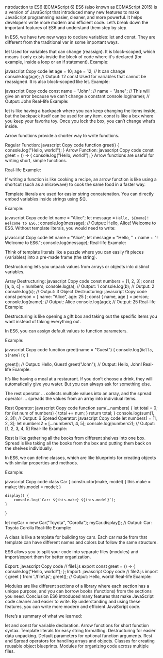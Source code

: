 ntroduction to ES6 (ECMAScript 6)
ES6 (also known as ECMAScript 2015) is a version of JavaScript that introduced many new features to make JavaScript programming easier, cleaner, and more powerful. It helps developers write more modern and efficient code. Let’s break down the important features of ES6 and understand them step by step.

<!-- ============== 1. Let and Const ============== -->

In ES6, we have two new ways to declare variables: let and const. They are different from the traditional var in some important ways.

let
Used for variables that can change (reassign).
It is block-scoped, which means it only exists inside the block of code where it's declared (for example, inside a loop or an if statement).
Example:

javascript
Copy code
let age = 10;
age = 12;  // It can change
console.log(age);  // Output: 12
const
Used for variables that cannot be reassigned.
It is also block-scoped like let.
Example:

javascript
Copy code
const name = "John";
// name = "Jane";  // This will give an error because we can't change a constant
console.log(name);  // Output: John
Real-life Example:

let is like having a backpack where you can keep changing the items inside, but the backpack itself can be used for any item.
const is like a box where you keep your favorite toy. Once you lock the box, you can’t change what’s inside.
<!-- 2. ============== Arrow Functions  ============== -->

Arrow functions provide a shorter way to write functions.

Regular Function:
javascript
Copy code
function greet() {
    console.log("Hello, world!");
}
Arrow Function:
javascript
Copy code
const greet = () => {
    console.log("Hello, world!");
}
Arrow functions are useful for writing short, simple functions.

Real-life Example:

If writing a function is like cooking a recipe, an arrow function is like using a shortcut (such as a microwave) to cook the same food in a faster way.
<!-- 3. ============== Template Literals ============== -->

Template literals are used for easier string concatenation. You can directly embed variables inside strings using ${}.

Example:

javascript
Copy code
let name = "Alice";
let message = `Hello, ${name}! Welcome to ES6.`;
console.log(message);  // Output: Hello, Alice! Welcome to ES6.
Without template literals, you would need to write:

javascript
Copy code
let name = "Alice";
let message = "Hello, " + name + "! Welcome to ES6.";
console.log(message);
Real-life Example:

Think of template literals like a puzzle where you can easily fit pieces (variables) into a pre-made frame (the string).
<!-- 4.==============  Destructuring Assignment ============== -->

Destructuring lets you unpack values from arrays or objects into distinct variables.

Array Destructuring:
javascript
Copy code
const numbers = [1, 2, 3];
const [a, b, c] = numbers;
console.log(a);  // Output: 1
console.log(b);  // Output: 2
console.log(c);  // Output: 3
Object Destructuring:
javascript
Copy code
const person = { name: "Alice", age: 25 };
const { name, age } = person;
console.log(name);  // Output: Alice
console.log(age);   // Output: 25
Real-life Example:

Destructuring is like opening a gift box and taking out the specific items you want instead of taking everything out.
<!-- 5. ============== Default Parameters ============== -->

In ES6, you can assign default values to function parameters.

Example:

javascript
Copy code
function greet(name = "Guest") {
    console.log(`Hello, ${name}!`);
}

greet();         // Output: Hello, Guest!
greet("John");   // Output: Hello, John!
Real-life Example:

It’s like having a meal at a restaurant. If you don’t choose a drink, they will automatically give you water. But you can always ask for something else.

<!-- 6. ============== Rest and Spread Operators ============== -->
The rest operator ... collects multiple values into an array, and the spread operator ... spreads the values from an array into individual items.

Rest Operator:
javascript
Copy code
function sum(...numbers) {
    let total = 0;
    for (let num of numbers) {
        total += num;
    }
    return total;
}
console.log(sum(1, 2, 3));  // Output: 6
Spread Operator:
javascript
Copy code
let numbers1 = [1, 2, 3];
let numbers2 = [...numbers1, 4, 5];
console.log(numbers2);  // Output: [1, 2, 3, 4, 5]
Real-life Example:

Rest is like gathering all the books from different shelves into one box.
Spread is like taking all the books from the box and putting them back on the shelves individually.

<!-- 7.==============  Classes ============== -->

In ES6, we can define classes, which are like blueprints for creating objects with similar properties and methods.

Example:

javascript
Copy code
class Car {
    constructor(make, model) {
        this.make = make;
        this.model = model;
    }

    display() {
        console.log(`Car: ${this.make} ${this.model}`);
    }
}

let myCar = new Car("Toyota", "Corolla");
myCar.display();  // Output: Car: Toyota Corolla
Real-life Example:

A class is like a template for building toy cars. Each car made from that template can have different names and colors but follow the same structure.

<!-- 8. ============== Modules  ============== -->
ES6 allows you to split your code into separate files (modules) and import/export them for better organization.

Export:
javascript
Copy code
// file1.js
export const greet = () => {
    console.log("Hello, world!");
};
Import:
javascript
Copy code
// file2.js
import { greet } from './file1.js';
greet();  // Output: Hello, world!
Real-life Example:

Modules are like different sections of a library where each section has a unique purpose, and you can borrow books (functions) from the sections you need.
Conclusion
ES6 introduced many features that make JavaScript code cleaner and easier to write. By understanding and using these features, you can write more modern and efficient JavaScript code.

Here’s a summary of what we learned:

let and const for variable declaration.
Arrow functions for short function syntax.
Template literals for easy string formatting.
Destructuring for easier data unpacking.
Default parameters for optional function arguments.
Rest and Spread operators for handling arrays and objects.
Classes for creating reusable object blueprints.
Modules for organizing code across multiple files.


